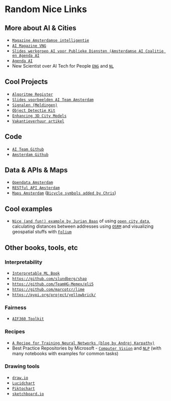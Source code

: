 # Random Nice Links


## More about AI & Cities
* [`Magazine Amsterdamse intelligentie`](https://www.amsterdam.nl/wonen-leefomgeving/innovatie/de-digitale-stad/amsterdamse-intelligentie/)
* [`AI Magazine VNG`](https://ai-magazine.vngrealisatie.nl/)
* [`Slides werkgroep AI voor Publieke Diensten (Amsterdamse AI Coalitie en Agenda AI`](https://docs.google.com/presentation/d/12Ox7m7FCvrf9egQThrPFvTbpwRE6VB-fCIKIy2RlTN4/edit?usp=sharing)
* [`Agenda AI`](https://amsterdam.raadsinformatie.nl/document/8828760/1/1_Agenda_Amsterdamse_Intelligentie)
* New Scientist over AI Tech for People [`ENG`](https://issuu.com/vmadmin/docs/special_ai_technology_for_people_2020_engels)
and [`NL`](https://issuu.com/vmadmin/docs/special_ai_technology_for_people_20_21f90b6c80166b)


## Cool Projects
* [`Algoritme Register`](https://algoritmeregister.amsterdam.nl/)
* [`Slides voorbeelden AI Team Amsterdam`](https://drive.google.com/file/d/1AR2cavqIYccMGvHHQU6uAhyHp_m-xZ1c/view?usp=sharing)
* [`Signalen (Meldingen)`](http://www.signalen.org)
* [`Object Detectie Kit`](http://www.odk.ai)
* [`Enhancing 3D City Models`](https://medium.com/@chrise96/a-deep-learning-approach-to-enhance-3d-city-models-caba7b2073d6)
* [`Vakantieverhuur artikel`](https://www.volkskrant.nl/nieuws-achtergrond/amsterdam-komt-met-algoritme-tegen-illegale-vakantieadressen~bca70b1f/)


## Code 
* [`AI Team Github`](https://github.com/Amsterdam-AI-Team/)
* [`Amsterdam Github`](https://github.com/Amsterdam)


## Data & APIs & Maps
* [`Opendata Amsterdam`](http://data.amsterdam.nl)
* [`RESTful API Amsterdam`](https://api.data.amsterdam.nl/api/)
* [`Maps Amsterdam`](https://maps.amsterdam.nl/) ([`Bicycle symbols added by Chris`](https://maps.amsterdam.nl/fietsnetwerk/))

## Cool examples
* [`Nice (and fun!) example by Jurian Baas`](https://nbviewer.jupyter.org/github/jurb/wormhotels/blob/master/Having%20a%20look%20at%20the%20worm%20hotels%20in%20Amsterdam.ipynb)
  of using [`open city data`](https://data.amsterdam.nl/),
  calculating distances between addresses using [`OSRM`](http://project-osrm.org/)
  and visualizing geospatial stuffs with [`Folium`](https://github.com/python-visualization/folium)

## Other books, tools, etc

### Interpretability
* [`Interpretable ML Book`](https://christophm.github.io/interpretable-ml-book/index.html)
* [`https://github.com/slundberg/shap`](https://github.com/slundberg/shap)
* [`https://github.com/TeamHG-Memex/eli5`](https://github.com/TeamHG-Memex/eli5)
* [`https://github.com/marcotcr/lime`](https://github.com/marcotcr/lime)
* [`https://pypi.org/project/yellowbrick/`](https://pypi.org/project/yellowbrick/)

### Fairness
* [`AIF360 Toolkit`](https://github.com/Trusted-AI/AIF360)

### Recipes
* [`A Recipe for Training Neural Networks (blog by Andrej Karpathy)`](http://karpathy.github.io/2019/04/25/recipe/)
* Best Practice Repositories by Microsoft -  [`Computer Vision`](https://github.com/microsoft/computervision-recipes) and [`NLP`](https://github.com/microsoft/nlp-recipes) (with many notebooks with examples for common tasks)


### Drawing tools
* [`draw.io`](http://draw.io/)
* [`Lucidchart`](https://www.lucidchart.com/)
* [`Piktochart`](https://piktochart.com/)
* [`sketchboard.io`](https://sketchboard.io/)
